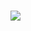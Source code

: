 # [![](https://cdn.donmai.us/original/c1/30/__ani_inako_and_gurimaru_dame_x_prince_drawn_by_mushiro_nijie728995__c13057933f006d97280388add6f22c52.gif)](https://danbooru.donmai.us/posts/6104243?q=d-art)
